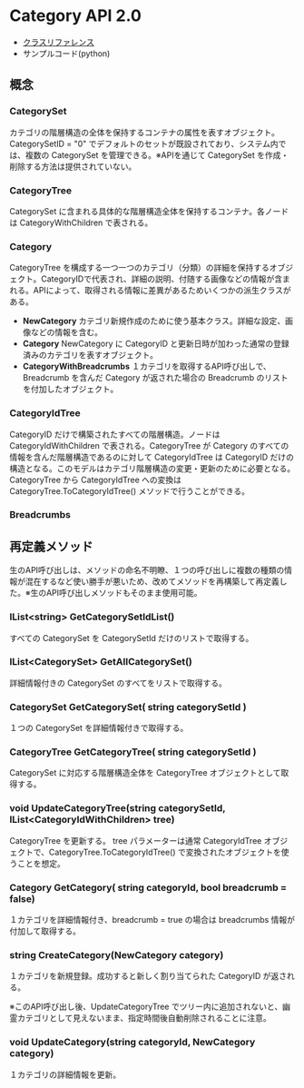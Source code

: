 # Category API 2.0

- [クラスリファレンス](reference/rakuten.rms.api.categoryapi20.categoryapi20)
- サンプルコード(python)

## 概念

### CategorySet

カテゴリの階層構造の全体を保持するコンテナの属性を表すオブジェクト。CategorySetID = "0" でデフォルトのセットが既設されており、システム内では、複数の CategorySet を管理できる。※APIを通じて CategorySet を作成・削除する方法は提供されていない。

### CategoryTree

CategorySet に含まれる具体的な階層構造全体を保持するコンテナ。各ノードは CategoryWithChildren で表される。

### Category

CategoryTree を構成する一つ一つのカテゴリ（分類）の詳細を保持するオブジェクト。CategoryIDで代表され、詳細の説明、付随する画像などの情報が含まれる。APIによって、取得される情報に差異があるためいくつかの派生クラスがある。

- **NewCategory**
  カテゴリ新規作成のために使う基本クラス。詳細な設定、画像などの情報を含む。
- **Category**
  NewCategory に CategoryID と更新日時が加わった通常の登録済みのカテゴリを表すオブジェクト。
- **CategoryWithBreadcrumbs**
  １カテゴリを取得するAPI呼び出しで、Breadcrumb を含んだ Category が返された場合の Breadcrumb のリストを付加したオブジェクト。

### CategoryIdTree

CategoryID だけで構築されたすべての階層構造。ノードは CategoryIdWithChildren で表される。CategoryTree が Category のすべての情報を含んだ階層構造であるのに対して CategoryIdTree は CategoryID だけの構造となる。このモデルはカテゴリ階層構造の変更・更新のために必要となる。CategoryTree から CategoryIdTree への変換は CategoryTree.ToCategoryIdTree() メソッドで行うことができる。

### Breadcrumbs

## 再定義メソッド

生のAPI呼び出しは、メソッドの命名不明瞭、１つの呼び出しに複数の種類の情報が混在するなど使い勝手が悪いため、改めてメソッドを再構築して再定義した。※生のAPI呼び出しメソッドもそのまま使用可能。

### IList&lt;string&gt; GetCategorySetIdList()

すべての CategorySet を CategorySetId だけのリストで取得する。

### IList&lt;CategorySet&gt; GetAllCategorySet()

詳細情報付きの CategorySet のすべてをリストで取得する。

### CategorySet GetCategorySet( string categorySetId )

１つの CategorySet を詳細情報付きで取得する。

### CategoryTree GetCategoryTree( string categorySetId )

CategorySet に対応する階層構造全体を CategoryTree オブジェクトとして取得する。

### void UpdateCategoryTree(string categorySetId, IList&lt;CategoryIdWithChildren&gt; tree)

CategoryTree を更新する。
tree パラメーターは通常 CategoryIdTree オブジェクトで、CategoryTree.ToCategoryIdTree() で変換されたオブジェクトを使うことを想定。

### Category GetCategory( string categoryId, bool breadcrumb = false)

１カテゴリを詳細情報付き、breadcrumb = true の場合は breadcrumbs 情報が付加して取得する。

### string CreateCategory(NewCategory category)

１カテゴリを新規登録。成功すると新しく割り当てられた CategoryID が返される。

※このAPI呼び出し後、UpdateCategoryTree でツリー内に追加されないと、幽霊カテゴリとして見えないまま、指定時間後自動削除されることに注意。

### void UpdateCategory(string categoryId, NewCategory category)

１カテゴリの詳細情報を更新。
